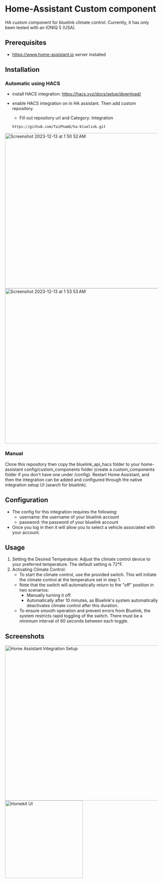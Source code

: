 # Home-Assistant Custom component  
HA custom component for bluelink climate control. Currently, it has only been tested with an IONIQ 5 (USA). 

## Prerequisites
- https://www.home-assistant.io server installed

## Installation

### Automatic using HACS
- install HACS integration: https://hacs.xyz/docs/setup/download/
- enable HACS integration on in HA assistant. Then add custom repository.
   - Fill out repository url and Category: Integration

   ```
   https://github.com/TaiPhamD/ha-bluelink.git
   ``` 

<img width="512" alt="Screenshot 2023-12-13 at 1 50 52 AM" src="https://github.com/TaiPhamD/ha-bluelink/assets/10516699/d736b350-81f1-4629-a687-c28f75320103">
<img width="512" alt="Screenshot 2023-12-13 at 1 53 53 AM" src="https://github.com/TaiPhamD/ha-bluelink/assets/10516699/e6cfef44-a522-4ae2-b622-0767453dda91">


### Manual

Clone this repository then copy the bluelink_api_hacs folder to your home-assistant config/custom_components folder (create a custom_components folder if you don't have one under /config). Restart Home Assistant, and then the integration can be added and configured through the native integration setup UI (search for bluelink).

## Configuration
- The config for this integration requires the following:
    - username: the username of your bluelink account
    - password: the password of your bluelink account
- Once you log in then it will allow you to select a vehicle associated with your account. 

## Usage

1. Setting the Desired Temperature: Adjust the climate control device to your preferred temperature. The default setting is 72°F.
2. Activating Climate Control:
   - To start the climate control, use the provided switch. This will initiate the climate control at the temperature set in step 1.
   - Note that the switch will automatically return to the "off" position in two scenarios:
       - Manually turning it off.
       - Automatically after 10 minutes, as Bluelink's system automatically deactivates climate control after this duration.
   - To ensure smooth operation and prevent errors from Bluelink, the system restricts rapid toggling of the switch. There must be a minimum interval of 60 seconds between each toggle.

## Screenshots

<img width="512" alt="Home Assistant Integration Setup" src="https://github.com/TaiPhamD/ha-bluelink/assets/10516699/1866d63f-1b45-48f3-8797-8a4079068be5">

<img width="256" alt="Homekit UI" src="https://github.com/TaiPhamD/ha-bluelink/assets/10516699/5ffca264-9709-4fec-806f-30829abc3b6a">
